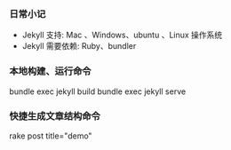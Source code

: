 ### 日常小记

- Jekyll 支持: Mac 、Windows、ubuntu 、Linux 操作系统
- Jekyll 需要依赖: Ruby、bundler

### 本地构建、运行命令

bundle exec jekyll build
bundle exec jekyll serve

### 快捷生成文章结构命令

rake post title="demo"
